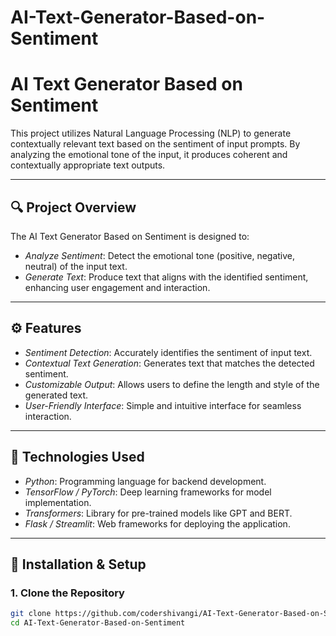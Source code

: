 # AI-Text-Generator-Based-on-Sentiment
# AI Text Generator Based on Sentiment

This project utilizes Natural Language Processing (NLP) to generate contextually relevant text based on the sentiment of input prompts. By analyzing the emotional tone of the input, it produces coherent and contextually appropriate text outputs.

---

## 🔍 Project Overview

The AI Text Generator Based on Sentiment is designed to:

- *Analyze Sentiment*: Detect the emotional tone (positive, negative, neutral) of the input text.
- *Generate Text*: Produce text that aligns with the identified sentiment, enhancing user engagement and interaction.

---

## ⚙ Features

- *Sentiment Detection*: Accurately identifies the sentiment of input text.
- *Contextual Text Generation*: Generates text that matches the detected sentiment.
- *Customizable Output*: Allows users to define the length and style of the generated text.
- *User-Friendly Interface*: Simple and intuitive interface for seamless interaction.

---

## 🧪 Technologies Used

- *Python*: Programming language for backend development.
- *TensorFlow / PyTorch*: Deep learning frameworks for model implementation.
- *Transformers*: Library for pre-trained models like GPT and BERT.
- *Flask / Streamlit*: Web frameworks for deploying the application.

---

## 🚀 Installation & Setup

### 1. Clone the Repository

```bash
git clone https://github.com/codershivangi/AI-Text-Generator-Based-on-Sentiment.git
cd AI-Text-Generator-Based-on-Sentiment
